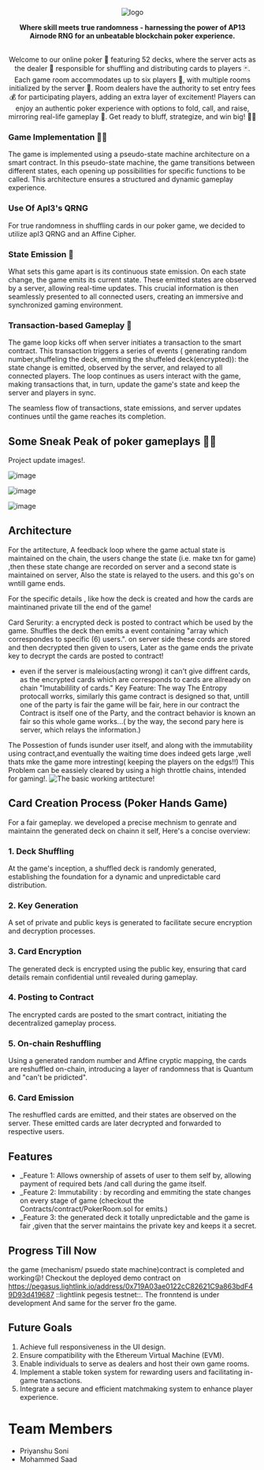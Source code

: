   <div align="center">
    
  ![logo](https://github.com/priyanshu-7938/ENCODE_lightlink/assets/115649011/e639b248-8336-4f78-a784-e049de70256e)
  <p>
    <strong>Where skill meets true randomness - harnessing the power of AP13 Airnode RNG for an unbeatable blockchain poker experience.</strong>
  </p>
<p></p>
</div>
</br>
<center>
Welcome to our online poker 🎉 featuring 52 decks, where the server acts as the dealer 🤖 responsible for shuffling and distributing cards to players 🃏. Each game room accommodates up to six players 👥, with multiple rooms initialized by the server 🚀. Room dealers have the authority to set entry fees 💰 for participating players, adding an extra layer of excitement! Players can enjoy an authentic poker experience with options to fold, call, and raise, mirroring real-life gameplay 🎲. Get ready to bluff, strategize, and win big! 💪🏼
</center>

  ### Game Implementation 🧑‍💻
The game is implemented using a pseudo-state machine architecture on a smart contract. In this pseudo-state machine, the game transitions between different states, each opening up possibilities for specific functions to be called. This architecture ensures a structured and dynamic gameplay experience.

### Use Of ApI3's QRNG
For true randomness in shuffling cards in our poker game, we decided to utilize apI3 QRNG and an Affine Cipher.

### State Emission 🌟 

What sets this game apart is its continuous state emission. On each state change, the game emits its current state. These emitted states are observed by a server, allowing real-time updates. This crucial information is then seamlessly presented to all connected users, creating an immersive and synchronized gaming environment.

### Transaction-based Gameplay 💸

The game loop kicks off when server initiates a transaction to the smart contract. This transaction triggers a series of events ( generating random number,shuffeling the deck, emmiting the shuffeled deck(encrypted)): the state change is emitted, observed by the server, and relayed to all connected players. The loop continues as users interact with the game, making transactions that, in turn, update the game's state and keep the server and players in sync.

The seamless flow of transactions, state emissions, and server updates continues until the game reaches its completion.

## Some Sneak Peak of poker gameplays 👀✨

Project update images!.

![image](https://github.com/priyanshu-7938/ENCODE_lightlink/assets/115649011/3a0b89d5-e1aa-4240-ad57-c755d9f9de29)

![image](https://github.com/priyanshu-7938/ENCODE_lightlink/assets/115649011/32c19397-7679-4486-952c-6894c18c6a54)

![image](https://github.com/priyanshu-7938/ENCODE_lightlink/assets/115649011/1d0a51c5-688b-4bd7-84a9-b3e2297e961a)
## Architecture

For the artitecture, 
A feedback loop where the game actual state is maintained on the chain, the users change the state (i.e. make txn for game) ,then these state change are recorded on server and a second state is maintained on server, Also the state is relayed to the users. and this go's on wntill game ends.

For the specific details , like how the deck is created and how the cards are maintinaned private till the end of the game!

Card Serurity:
  a encrypted deck is posted to contract which be used by the game. Shuffles the deck then emits a event containing "array which correspondes to specific (6) users.".
  on server side these cords are stored and then decrypted then given to users, Later as the game ends the private key to decrypt the cards are posted to contract!

  * even if the server is maleious(acting wrong) it can't give diffrent cards, as the encrypted cards which are corresponds to cards are allready on chain "Imutabilility of cards." 
Key Feature:
  The way The Entropy protocall worrks, similarly this game contract is designed so that, untill one of the party is fair the game will be fair, here in our contract the Contract is itself one of the Party, and the contract behavior is known an fair so this whole game works...( by the way, the second pary here is server, which relays the information.)

The Possestion of funds isunder user itself, and along with the immutability using contract,and eventually the waiting time does indeed gets large ,well thats mke the game more intresting( keeping the players on the edgs!!)
This Problem can be eassiely cleared by using a high throttle chains, intended for gaming!.
![The basic working artitecture!](https://github.com/priyanshu-7938/ENCODE_lightlink/blob/master/WhatsApp%20Image%202024-01-20%20at%2013.28.36_4c138b1a.jpg?raw=true)

## Card Creation Process (Poker Hands Game)

For a fair gameplay. we developed a precise mechnism to genrate and maintainn the generated deck on chainn it self, Here's a concise overview:

### 1. Deck Shuffling

At the game's inception, a shuffled deck is randomly generated, establishing the foundation for a dynamic and unpredictable card distribution.

### 2. Key Generation

A set of private and public keys is generated to facilitate secure encryption and decryption processes.

### 3. Card Encryption

The generated deck is encrypted using the public key, ensuring that card details remain confidential until revealed during gameplay.

### 4. Posting to Contract

The encrypted cards are posted to the smart contract, initiating the decentralized gameplay process.

### 5. On-chain Reshuffling

Using a generated random number and Affine cryptic mapping, the cards are reshuffled on-chain, introducing a layer of randomness that is Quantum and "can't be pridicted".

### 6. Card Emission

The reshuffled cards are emitted, and their states are observed on the server. These emitted cards are later decrypted and forwarded to respective users.


## Features

- _Feature 1: Allows ownership of assets of user to them self by, allowing payment of required bets /and call during the game itself.
- _Feature 2: Immutability : by recording and emmiting the state changes on every stage of game (checkout the Contracts/contract/PokerRoom.sol for emits.)
- _Feature 3: the generated deck it totally unpredictable and the game is fair ,given that the server maintains the private key and keeps it a secret.

## Progress Till Now
  the game (mechanism/ psuedo state machine)contract is completed and working😝! Checkout the deployed demo contract on     https://pegasus.lightlink.io/address/0x719A03ae0122cC82621C9a863bdF49D93d419687 ::lightlink pegesis testnet::.
  The fronntend is under development
  And same for the server fro the game.

## Future Goals
1. Achieve full responsiveness in the UI design.
2. Ensure compatibility with the Ethereum Virtual Machine (EVM).
3. Enable individuals to serve as dealers and host their own game rooms.
4. Implement a stable token system for rewarding users and facilitating in-game transactions.
5. Integrate a secure and efficient matchmaking system to enhance player experience.

# Team Members


- Priyanshu Soni
- Mohammed Saad
